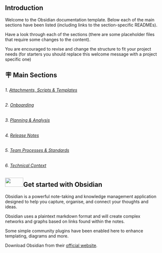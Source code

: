 ## Introduction
Welcome to the Obsidian documentation template.  Below each of the main sections have been listed (including links to the section-specific READMEs).

Have a look through each of the sections (there are some placeholder files that require some changes to the content).

You are encouraged to revise and change the structure to fit your project needs (for starters you should replace this welcome message with a project specific one)

## 🪧 Main Sections
###### 1. [Attachments, Scripts & Templates](Attachments,%20Scripts%20&%20Templates/README.md)
###### 2. [Onboarding](Onboarding/README.md)
###### 3. [Planning & Analysis](Planning%20&%20Analysis/README.md)
###### 4. [Release Notes](Release%20Notes/README.md)
###### 5. [Team Processes & Standards](Team%20Processes%20&%20Standards/README.md)
###### 6. [Technical Context](Technical%20Context/README.md)

## <a href="https://obsidian.md"><img src="https://obsidian.md/images/2023-06-logo.png" width=60 height=30/></a>Get started with Obsidian
Obsidian is a powerful note-taking and knowledge management application designed to help you capture, organise, and connect your thoughts and ideas.

Obsidian uses a plaintext markdown format and will create complex networks and graphs based on links found within the notes.

Some simple community plugins have been enabled here to enhance templating, diagrams and more.

Download Obsidian from their [official website](https://obsidian.md).